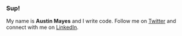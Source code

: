 ### Sup!
My name is **Austin Mayes** and I write code. 
Follow me on [Twitter](https://twitter.com/AustinLmayes/) and connect with me on [LinkedIn](https://www.linkedin.com/in/austinlmayes/).
